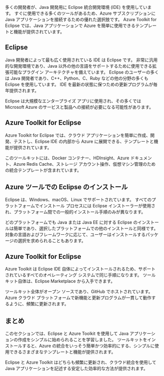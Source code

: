 多くの開発者が、Java 開発用に Eclipse 統合開発環境 (IDE) を使用しています。 すぐに使用できる多くのツールがあるため、Azure サブスクリプションに Java アプリケーションを接続するための優れた選択肢です。 Azure Toolkit for Eclipse では、Java アプリケーションで Azure を簡単に使用できるテンプレートと機能が提供されています。

## <a name="eclipse"></a>Eclipse

Java 開発者によって最も広く使用されている IDE は Eclipse です。 非常に汎用的な開発環境であり、Java 以外の他の言語をサポートするために使用できる拡張可能なプラグイン アーキテクチャを備えています。 Eclipse のユーザーの多くは Java 開発者であり、C++、Python、C、Ruby などの他の分野の多くも Eclipse を使用しています。 IDE を最新の状態に保つための更新プログラムが毎年提供されます。

Eclipse は大規模なエンタープライズ アプリに使用され、その多くでは Microsoft Azure のサービスと製品への接続が必要になる可能性があります。

## <a name="azure-toolkit-for-eclipse"></a>Azure Toolkit for Eclipse

Azure Toolkit for Eclipse では、クラウド アプリケーションを簡単に作成、開発、テストし、Eclipse IDE の内部から Azure に展開できる、テンプレートと機能が提供されています。

このツールキットには、Docker コンテナー、HDInsight、Azure ドキュメント、Azure Redis Cache、ストレージ アカウント操作、仮想マシン管理のための統合テンプレートが含まれています。

## <a name="installation-of-eclipse-with-azure-tooling"></a>Azure ツールでの Eclipse のインストール

Eclipse は、Windows、macOS、Linux でサポートされています。 すべてのプラットフォームでインストール プロセスには Eclipse インストーラーが使用され、プラットフォーム間での一般的インストール手順のみが異なります。

どのプラットフォームでも Java または Java EE に対する Eclipse のインストールは簡単であり、選択したプラットフォームでの他のインストールと同様です。 対象の言語およびフレームワークに応じて、ユーザーはインストールするパッケージの選択を求められることもあります。

## <a name="the-azure-toolkit-for-eclipse"></a>Azure Toolkit for Eclipse

Azure Toolkit は Eclipse IDE 自体によってインストールされるため、サポートされているすべてのオペレーティング システムで同じ手順になります。 ツールキット自体は、Eclipse Marketplace から入手できます。

ツールキット全体がオープン ソースであり、GitHub でホストされています。 Azure クラウド プラットフォームで新機能と更新プログラムが一貫して動作するように、頻繁に更新されます。

## <a name="summary"></a>まとめ

このセクションでは、Eclipse と Azure Toolkit を使用して Java アプリケーションの作成をシンプルに始められることを学習しました。 ツールキットをインストールすると、Azure の統合をいっそう簡単かつ効率的にする、シンプルに使用できるさまざまなテンプレートと機能が提供されます。

Eclipse と Azure Toolkit はどちらも頻繁に更新され、クラウド統合を使用して Java アプリケーションを記述する安定した効率的な方法が提供されます。
